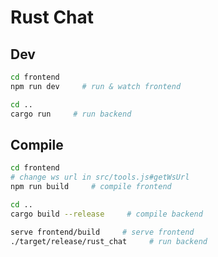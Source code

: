 # Rust Chat

## Dev

```bash
cd frontend
npm run dev     # run & watch frontend

cd ..
cargo run     # run backend
```


## Compile

```bash
cd frontend
# change ws url in src/tools.js#getWsUrl
npm run build     # compile frontend

cd ..
cargo build --release     # compile backend

serve frontend/build     # serve frontend
./target/release/rust_chat     # run backend
```
